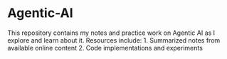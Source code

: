 # Agentic-AI

This repository contains my notes and practice work on Agentic AI as I explore and learn about it.
Resources include:
    1. Summarized notes from available online content
    2. Code implementations and experiments
